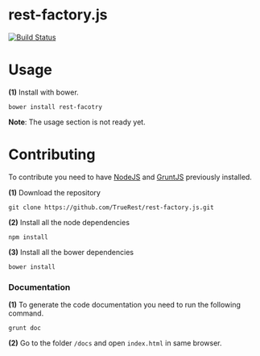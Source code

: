 rest-factory.js
===========
[![Build Status](https://travis-ci.org/TrueRest/rest-facotry.js.svg?branch=master)](https://travis-ci.org/TrueRest/rest-facotry.js)


# Usage

**(1)** Install with bower.
```
bower install rest-facotry
```

**Note**: The usage section is not ready yet.

# Contributing
To contribute you need to have [NodeJS](https://nodejs.org/en/) and [GruntJS](http://gruntjs.com/) previously installed.

**(1)** Download the repository
```
git clone https://github.com/TrueRest/rest-factory.js.git
```

**(2)** Install all the node dependencies
```
npm install
```

**(3)** Install all the bower dependencies
```
bower install
```

### Documentation
**(1)** To generate the code documentation you need to run the following command.
```
grunt doc
```

**(2)** Go to the folder `/docs` and open `index.html` in same browser.
